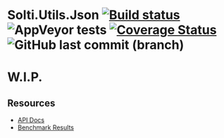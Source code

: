 # Solti.Utils.Json [![Build status](https://ci.appveyor.com/api/projects/status/6u4m8jh8eycd4rd4?svg=true)](https://ci.appveyor.com/project/Sholtee/json) ![AppVeyor tests](https://img.shields.io/appveyor/tests/sholtee/json/main) [![Coverage Status](https://coveralls.io/repos/github/Sholtee/json/badge.svg?branch=main)](https://coveralls.io/github/Sholtee/json?branch=main) ![GitHub last commit (branch)](https://img.shields.io/github/last-commit/sholtee/json/main)

# W.I.P.

## Resources
- [API Docs](https://sholtee.github.io/json )
- [Benchmark Results](https://sholtee.github.io/json/perf )